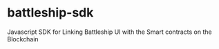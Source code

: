 # battleship-sdk
Javascript SDK for Linking Battleship UI with the Smart contracts on the Blockchain

